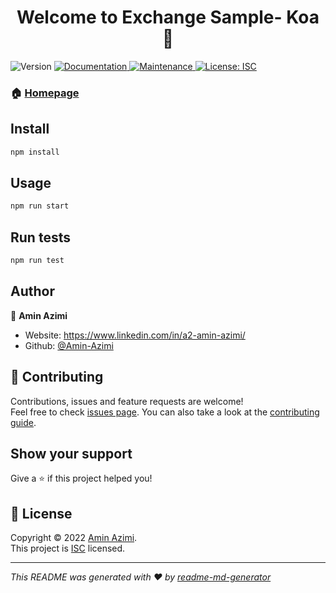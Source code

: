 <h1 align="center">Welcome to Exchange Sample- Koa 👋</h1>
<p>
  <img alt="Version" src="https://img.shields.io/badge/version-1.0.0-blue.svg?cacheSeconds=2592000" />
  <a href="https://github.com/Amin-Azimi/ExchangeSample#readme" target="_blank">
    <img alt="Documentation" src="https://img.shields.io/badge/documentation-yes-brightgreen.svg" />
  </a>
  <a href="https://github.com/Amin-Azimi/ExchangeSample/graphs/commit-activity" target="_blank">
    <img alt="Maintenance" src="https://img.shields.io/badge/Maintained%3F-yes-green.svg" />
  </a>
  <a href="https://github.com/Amin-Azimi/ExchangeSample/blob/master/LICENSE" target="_blank">
    <img alt="License: ISC" src="https://img.shields.io/github/license/Amin-Azimi/Exchange Sample- Koa" />
  </a>
</p>

### 🏠 [Homepage](https://github.com/Amin-Azimi/ExchangeSample#readme)

## Install

```sh
npm install
```

## Usage

```sh
npm run start
```

## Run tests

```sh
npm run test
```

## Author

👤 **Amin Azimi**

* Website: https://www.linkedin.com/in/a2-amin-azimi/
* Github: [@Amin-Azimi](https://github.com/Amin-Azimi)

## 🤝 Contributing

Contributions, issues and feature requests are welcome!<br />Feel free to check [issues page](https://github.com/Amin-Azimi/ExchangeSample/issues). You can also take a look at the [contributing guide](https://github.com/Amin-Azimi/ExchangeSample/blob/master/CONTRIBUTING.md).

## Show your support

Give a ⭐️ if this project helped you!

## 📝 License

Copyright © 2022 [Amin Azimi](https://github.com/Amin-Azimi).<br />
This project is [ISC](https://github.com/Amin-Azimi/ExchangeSample/blob/master/LICENSE) licensed.

***
_This README was generated with ❤️ by [readme-md-generator](https://github.com/kefranabg/readme-md-generator)_